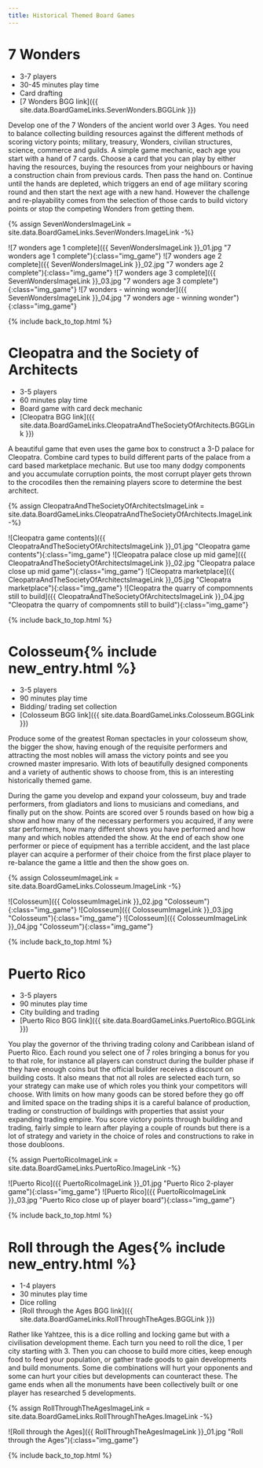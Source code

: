 ```yaml
---
title: Historical Themed Board Games
---
```


# 7 Wonders

* 3-7 players
* 30-45 minutes play time
* Card drafting
* [7 Wonders BGG link]({{ site.data.BoardGameLinks.SevenWonders.BGGLink }})

Develop one of the 7 Wonders of the ancient world over 3 Ages.
You need to balance collecting building resources against the different methods of scoring victory points;
military, treasury, Wonders, civilian structures, science, commerce and guilds.
A simple game mechanic, each age you start with a hand of 7 cards.
Choose a card that you can play by either having the resources, buying the resources from your neighbours or having a construction chain from previous cards.
Then pass the hand on.
Continue until the hands are depleted, which triggers an end of age military scoring round and then start the next age with a new hand.
However the challenge and re-playability comes from the selection of those cards to build victory points or stop the competing Wonders from getting them.

{% assign SevenWondersImageLink = site.data.BoardGameLinks.SevenWonders.ImageLink -%}

![7 wonders age 1 complete]({{ SevenWondersImageLink }}_01.jpg "7 wonders age 1 complete"){:class="img_game"}
![7 wonders age 2 complete]({{ SevenWondersImageLink }}_02.jpg "7 wonders age 2 complete"){:class="img_game"}
![7 wonders age 3 complete]({{ SevenWondersImageLink }}_03.jpg "7 wonders age 3 complete"){:class="img_game"}
![7 wonders - winning wonder]({{ SevenWondersImageLink }}_04.jpg "7 wonders age - winning wonder"){:class="img_game"}

{% include back_to_top.html %}

# Cleopatra and the Society of Architects

* 3-5 players
* 60 minutes play time
* Board game with card deck mechanic
* [Cleopatra BGG link]({{ site.data.BoardGameLinks.CleopatraAndTheSocietyOfArchitects.BGGLink }})

A beautiful game that even uses the game box to construct a 3-D palace for Cleopatra.
Combine card types to build different parts of the palace from a card based marketplace mechanic. But use too many dodgy components and you accumulate corruption points, the most corrupt player gets thrown to the crocodiles then the remaining players score to determine the best architect.

{% assign CleopatraAndTheSocietyOfArchitectsImageLink = site.data.BoardGameLinks.CleopatraAndTheSocietyOfArchitects.ImageLink -%}

![Cleopatra game contents]({{ CleopatraAndTheSocietyOfArchitectsImageLink }}_01.jpg "Cleopatra game contents"){:class="img_game"}
![Cleopatra palace close up mid game]({{ CleopatraAndTheSocietyOfArchitectsImageLink }}_02.jpg "Cleopatra palace close up mid game"){:class="img_game"}
![Cleopatra marketplace]({{ CleopatraAndTheSocietyOfArchitectsImageLink }}_05.jpg "Cleopatra marketplace"){:class="img_game"}
![Cleopatra the quarry of compomnents still to build]({{ CleopatraAndTheSocietyOfArchitectsImageLink }}_04.jpg "Cleopatra the quarry of compomnents still to build"){:class="img_game"}

{% include back_to_top.html %}

# Colosseum{% include new_entry.html %}

* 3-5 players
* 90 minutes play time
* Bidding/ trading set collection
* [Colosseum BGG link]({{ site.data.BoardGameLinks.Colosseum.BGGLink }})

Produce some of the greatest Roman spectacles in your colosseum show, the bigger the show, having enough of the requisite performers and attracting the most nobles will amass the victory points and see you crowned master impresario.
With lots of beautifully designed components and a variety of authentic shows to choose from, this is an interesting historically themed game.

During the game you develop and expand your colosseum, buy and trade performers, from gladiators and lions to musicians and comedians, and finally put on the show.
Points are scored over 5 rounds based on how big a show and how many of the necessary performers you acquired, if any were star performers, how many different shows you have performed and how many and which nobles attended the show.
At the end of each show one performer or piece of equipment has a terrible accident, and the last place player can acquire a performer of their choice from the first place player to re-balance the game a little and then the show goes on.

{% assign ColosseumImageLink = site.data.BoardGameLinks.Colosseum.ImageLink -%}

![Colosseum]({{ ColosseumImageLink }}_02.jpg "Colosseum"){:class="img_game"}
![Colosseum]({{ ColosseumImageLink }}_03.jpg "Colosseum"){:class="img_game"}
![Colosseum]({{ ColosseumImageLink }}_04.jpg "Colosseum"){:class="img_game"}

{% include back_to_top.html %}

# Puerto Rico

* 3-5 players
* 90 minutes play time
* City building and trading
* [Puerto Rico BGG link]({{ site.data.BoardGameLinks.PuertoRico.BGGLink }})

You play the governor of the thriving trading colony and Caribbean island of Puerto Rico.
Each round you select one of 7 roles bringing a bonus for you to that role, for instance all players can construct during the builder phase if they have enough coins but the official builder receives a discount on building costs.
It also means that not all roles are selected each turn, so your strategy can make use of which roles you think your competitors will choose.
With limits on how many goods can be stored before they go off and limited space on the trading ships it is a careful balance of production, trading or construction of buildings with properties that assist your expanding trading empire.
You score victory points through building and trading, fairly simple to learn after playing a couple of rounds but there is a lot of strategy and variety in the choice of roles and constructions to rake in those doubloons.

{% assign PuertoRicoImageLink = site.data.BoardGameLinks.PuertoRico.ImageLink -%}

![Puerto Rico]({{ PuertoRicoImageLink }}_01.jpg "Puerto Rico 2-player game"){:class="img_game"}
![Puerto Rico]({{ PuertoRicoImageLink }}_03.jpg "Puerto Rico close up of player board"){:class="img_game"}

{% include back_to_top.html %}

# Roll through the Ages{% include new_entry.html %}

* 1-4 players
* 30 minutes play time
* Dice rolling
* [Roll through the Ages BGG link]({{ site.data.BoardGameLinks.RollThroughTheAges.BGGLink }})

Rather like Yahtzee, this is a dice rolling and locking game but with a civilisation development theme.
Each turn you need to roll the dice, 1 per city starting with 3. Then you can choose to build more cities, keep enough food to feed your population, or gather trade goods to gain developments and build monuments.
Some die combinations will hurt your opponents and some can hurt your cities but developments can counteract these.
The game ends when all the monuments have been collectively built or one player has researched 5 developments.

{% assign RollThroughTheAgesImageLink = site.data.BoardGameLinks.RollThroughTheAges.ImageLink -%}

![Roll through the Ages]({{ RollThroughTheAgesImageLink }}_01.jpg "Roll through the Ages"){:class="img_game"}

{% include back_to_top.html %}
